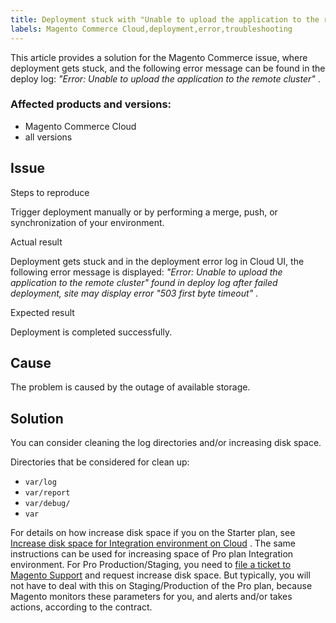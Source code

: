 ```yaml
---
title: Deployment stuck with "Unable to upload the application to the remote cluster" error
labels: Magento Commerce Cloud,deployment,error,troubleshooting
---
```


This article provides a solution for the Magento Commerce issue, where deployment gets stuck, and the following error message can be found in the deploy log: *"Error: Unable to upload the application to the remote cluster"* .

### Affected products and versions:

* Magento Commerce Cloud
* all versions

## Issue

 <span class="wysiwyg-underline">Steps to reproduce</span> 

Trigger deployment manually or by performing a merge, push, or synchronization of your environment.

 <span class="wysiwyg-underline">Actual result</span> 

Deployment gets stuck and in the deployment error log in Cloud UI, the following error message is displayed: *"Error: Unable to upload the application to the remote cluster" found in deploy log after failed deployment, site may display error "503 first byte timeout"* .

 <span class="wysiwyg-underline">Expected result</span> 

Deployment is completed successfully.

## Cause

The problem is caused by the outage of available storage.

<h2 id="solution">Solution</h2>

You can consider cleaning the log directories and/or increasing disk space.

Directories that be considered for clean up:

* `var/log` 
* `var/report` 
* `var/debug/` 
* `var` 

For details on how increase disk space if you on the Starter plan, see [Increase disk space for Integration environment on Cloud](https://support.magento.com/hc/en-us/articles/360005189554-Increase-disk-space-for-Integration-environment-on-Cloud) . The same instructions can be used for increasing space of Pro plan Integration environment. For Pro Production/Staging, you need to [file a ticket to Magento Support](https://support.magento.com/hc/en-us/articles/360019088251-Submit-a-support-ticket) and request increase disk space. But typically, you will not have to deal with this on Staging/Production of the Pro plan, because Magento monitors these parameters for you, and alerts and/or takes actions, according to the contract.